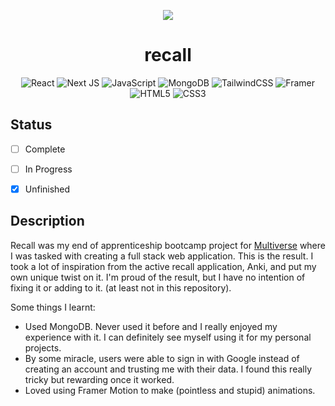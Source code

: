 <p align="center">
  <img src="https://cdn.discordapp.com/attachments/335851323448885249/1182084918780625006/Logo.png?ex=65c402de&is=65b18dde&hm=bf76cb34f14f434dc3a5c8c657d00599b906501e2ac9dbb868f74cf46c94e9e5&" />
</p>


<h1 align="center">recall</h1>

<div align="center">
  
  ![React](https://img.shields.io/badge/react-%2320232a.svg?style=for-the-badge&logo=react&logoColor=%2361DAFB)
  ![Next JS](https://img.shields.io/badge/Next-black?style=for-the-badge&logo=next.js&logoColor=white)
  ![JavaScript](https://img.shields.io/badge/javascript-%23323330.svg?style=for-the-badge&logo=javascript&logoColor=%23F7DF1E)
  ![MongoDB](https://img.shields.io/badge/MongoDB-%234ea94b.svg?style=for-the-badge&logo=mongodb&logoColor=white)
  ![TailwindCSS](https://img.shields.io/badge/tailwindcss-%2338B2AC.svg?style=for-the-badge&logo=tailwind-css&logoColor=white)
  ![Framer](https://img.shields.io/badge/Framer-black?style=for-the-badge&logo=framer&logoColor=blue)
  ![HTML5](https://img.shields.io/badge/html5-%23E34F26.svg?style=for-the-badge&logo=html5&logoColor=white)
  ![CSS3](https://img.shields.io/badge/css3-%231572B6.svg?style=for-the-badge&logo=css3&logoColor=white)
  

</div>

## Status
- [ ] Complete
- [ ] In Progress
- [x] Unfinished



## Description
Recall was my end of apprenticeship bootcamp project for [Multiverse](https://www.multiverse.io) where I was tasked with creating a full stack web application. This is the result. I took a lot of inspiration from the active recall application, Anki, and put my own unique twist on it. I'm proud of the result, but I have no intention of fixing it or adding to it. (at least not in this repository). 

Some things I learnt:
- Used MongoDB. Never used it before and I really enjoyed my experience with it. I can definitely see myself using it for my personal projects.
- By some miracle, users were able to sign in with Google instead of creating an account and trusting me with their data. I found this really tricky but rewarding once it worked.
- Loved using Framer Motion to make (pointless and stupid) animations.
